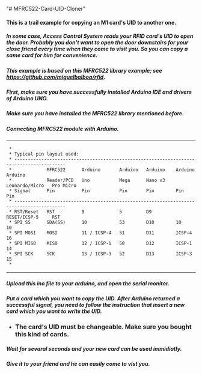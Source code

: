 "# MFRC522-Card-UID-Cloner" 

#### This is a trail example for copying an M1 card's UID to another one.

##### In some case, Access Control System reads your RFID card's UID to open the door. Probably you don't want to open the door downstairs for your close friend every time when they come to visit you. So you can copy a same card for him for convenience.

##### This example is based on this MFRC522 library example; see https://github.com/miguelbalboa/rfid.

##### First, make sure you have successfully installed Arduino IDE and drivers of Arduino UNO.

##### Make sure you have installed the MFRC522 library mentioned before.

##### Connecting MFRC522 module with Arduino.

---

```
 * 
 * Typical pin layout used:
 * -----------------------------------------------------------------------------------------
 *             MFRC522      Arduino       Arduino   Arduino    Arduino          Arduino
 *             Reader/PCD   Uno           Mega      Nano v3    Leonardo/Micro   Pro Micro
 * Signal      Pin          Pin           Pin       Pin        Pin              Pin
 * -----------------------------------------------------------------------------------------
 * RST/Reset   RST          9             5         D9         RESET/ICSP-5     RST
 * SPI SS      SDA(SS)      10            53        D10        10               10
 * SPI MOSI    MOSI         11 / ICSP-4   51        D11        ICSP-4           16
 * SPI MISO    MISO         12 / ICSP-1   50        D12        ICSP-1           14
 * SPI SCK     SCK          13 / ICSP-3   52        D13        ICSP-3           15
 * 

```

--- 
##### Upload this ino file to your arduino, and open the serial monitor.

##### Put a card which you want to copy the UID. After Arduino returned a successful signal, you need to follow the instruction that insert a new card which you want to write the UID.

* ### The card's UID must be changeable. Make sure you bought this kind of cards.

##### Wait for sevaral seconds and your new card can be used immidiatly.

##### Give it to your friend and he can easily come to vist you.
